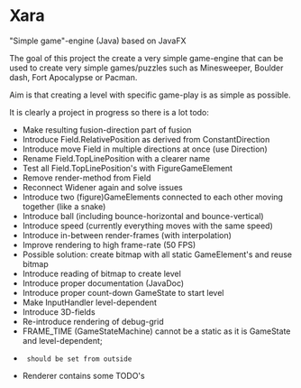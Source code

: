 # Xara
"Simple game"-engine (Java) based on JavaFX

The goal of this project the create a very simple game-engine that can be used to create very simple games/puzzles such as Minesweeper, Boulder dash, Fort Apocalypse or Pacman.

Aim is that creating a level with specific game-play is as simple as possible.

It is clearly a project in progress so there is a lot todo:

 *  Make resulting fusion-direction part of fusion
 *  Introduce Field.RelativePosition as derived from ConstantDirection
 *  Introduce move Field in multiple directions at once (use Direction)
 *  Rename Field.TopLinePosition with a clearer name
 *  Test all Field.TopLinePosition's with FigureGameElement
 *  Remove render-method from Field
 *  Reconnect Widener again and solve issues
 *  Introduce two (figure)GameElements connected to each other moving together (like a snake)
 *  Introduce ball (including bounce-horizontal and bounce-vertical)
 *  Introduce speed (currently everything moves with the same speed)
 *  Introduce in-between render-frames (with interpolation)
 *  Improve rendering to high frame-rate (50 FPS)
 *    Possible solution: create bitmap with all static GameElement's and reuse bitmap</li>
 *  Introduce reading of bitmap to create level
 *  Introduce proper documentation (JavaDoc)
 *  Introduce proper count-down GameState to start level
 *  Make InputHandler level-dependent
 *  Introduce 3D-fields
 *  Re-introduce rendering of debug-grid
 *  FRAME_TIME (GameStateMachine) cannot be a static as it is GameState and level-dependent;
 *      should be set from outside
 *  Renderer contains some TODO's
